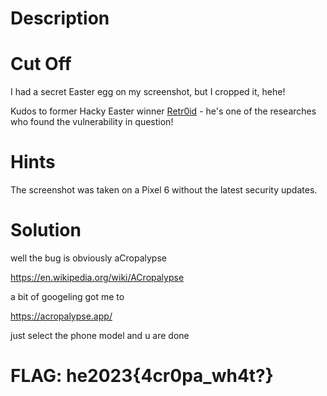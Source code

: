 # Description

# Cut Off

I had a secret Easter egg on my screenshot, but I cropped it, hehe!

Kudos to former Hacky Easter winner [Retr0id](https://twitter.com/David3141593) - he's one of the researches who found the vulnerability in question!

# Hints

The screenshot was taken on a Pixel 6 without the latest security updates.

# Solution

well the bug is obviously aCropalypse

<https://en.wikipedia.org/wiki/ACropalypse>

a bit of googeling got me to 

<https://acropalypse.app/>

just select the phone model and u are done

# FLAG: he2023{4cr0pa_wh4t?}
